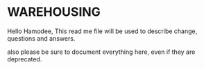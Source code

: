 # WAREHOUSING

Hello Hamodee, This read me file will be used to describe change, questions and answers.

also please be sure to document everything here, even if they are deprecated.

